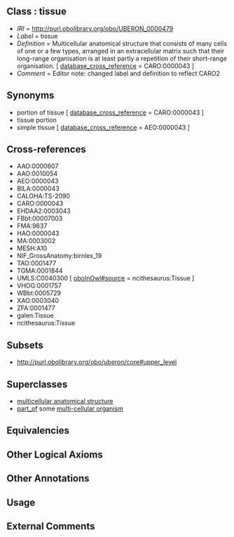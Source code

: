 
## Class : tissue

 * *IRI* = http://purl.obolibrary.org/obo/UBERON_0000479
 * *Label* = tissue
 * *Definition* = Multicellular anatomical structure that consists of many cells of one or a few types, arranged in an extracellular matrix such that their long-range organisation is at least partly a repetition of their short-range organisation. [ [database_cross_reference](../../ef/oboInOwl#hasDbXref.md) = CARO:0000043 ]
 * *Comment* = Editor note: changed label and definition to reflect CARO2

## Synonyms

 * portion of tissue [ [database_cross_reference](../../ef/oboInOwl#hasDbXref.md) = CARO:0000043 ]
 * tissue portion
 * simple tissue [ [database_cross_reference](../../ef/oboInOwl#hasDbXref.md) = AEO:0000043 ]

## Cross-references

 * AAO:0000607
 * AAO:0010054
 * AEO:0000043
 * BILA:0000043
 * CALOHA:TS-2090
 * CARO:0000043
 * EHDAA2:0003043
 * FBbt:00007003
 * FMA:9637
 * HAO:0000043
 * MA:0003002
 * MESH:A10
 * NIF_GrossAnatomy:birnlex_19
 * TAO:0001477
 * TGMA:0001844
 * UMLS:C0040300 [ [oboInOwl#source](../../ce/oboInOwl#source.md) = ncithesaurus:Tissue ]
 * VHOG:0001757
 * WBbt:0005729
 * XAO:0003040
 * ZFA:0001477
 * galen:Tissue
 * ncithesaurus:Tissue

## Subsets

 * http://purl.obolibrary.org/obo/uberon/core#upper_level

## Superclasses

 * [multicellular anatomical structure](../../UBERON/00/UBERON_0010000.md)
 * [part_of](../../BFO/50/BFO_0000050.md) some [multi-cellular organism](../../UBERON/68/UBERON_0000468.md)

## Equivalencies


## Other Logical Axioms


## Other Annotations


## Usage


## External Comments

